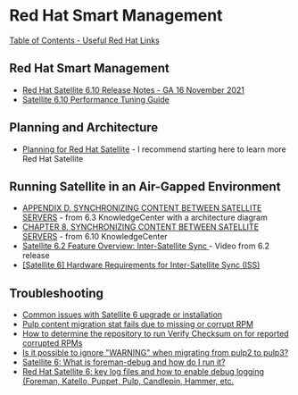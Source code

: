 # Red Hat Smart Management

[Table of Contents - Useful Red Hat Links](https://github.com/pslucas0212/UsefulRedHatLinks)

## Red Hat Smart Management  
- [Red Hat Satellite 6.10 Release Notes - GA 16 November 2021](https://access.redhat.com/documentation/en-us/red_hat_satellite/6.10/html-single/release_notes/index)
- [Satellite 6.10 Performance Tuning Guide](https://redhatsatellite.github.io/satellite-performance-tuning/)

## Planning and Architecture
- [Planning for Red Hat Satellite](https://access.redhat.com/documentation/en-us/red_hat_satellite/6.10/html/planning_for_red_hat_satellite/index) - I recommend starting here to learn more Red Hat Satellite


## Running Satellite in an Air-Gapped Environment
- [APPENDIX D. SYNCHRONIZING CONTENT BETWEEN SATELLITE SERVERS](https://access.redhat.com/documentation/en-us/red_hat_satellite/6.3/html/content_management_guide/using_iss) - from 6.3 KnowledgeCenter with a architecture diagram
- [CHAPTER 8. SYNCHRONIZING CONTENT BETWEEN SATELLITE SERVERS](https://access.redhat.com/documentation/en-us/red_hat_satellite/6.10/html/content_management_guide/using_iss) - from 6.10 KnowledgeCenter
- [Satellite 6.2 Feature Overview: Inter-Satellite Sync ](https://www.redhat.com/en/about/videos/satellite-feature-intersatellite-sync) - Video from 6.2 release
- [[Satellite 6] Hardware Requirements for Inter-Satellite Sync (ISS)](https://access.redhat.com/solutions/5304971)

## Troubleshooting
- [Common issues with Satellite 6 upgrade or installation](https://access.redhat.com/articles/2485491#common-issues---satellite-69-8)
- [Pulp content migration stat fails due to missing or corrupt RPM](https://access.redhat.com/solutions/6529711)
- [How to determine the repository to run Verify Checksum on for reported corrupted RPMs](https://access.redhat.com/solutions/6629271)
- [Is it possible to ignore "WARNING" when migrating from pulp2 to pulp3?](https://access.redhat.com/solutions/6822731)
- [Satellite 6: What is foreman-debug and how do I run it?](https://access.redhat.com/solutions/1177823)
- [Red Hat Satellite 6: key log files and how to enable debug logging (Foreman, Katello, Puppet, Pulp, Candlepin, Hammer, etc.](https://access.redhat.com/solutions/1155573)
